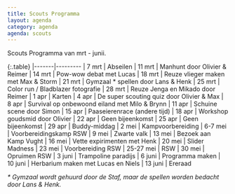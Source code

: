 ```yaml
---
title: Scouts Programma
layout: agenda
category: agenda
agenda: scouts
---
```


Scouts Programma van mrt - junii.

{:.table}
|-------|---------
| 7 mrt | Abseilen
| 11 mrt | Manhunt door Olivier & Reimer
| 14 mrt | Pow-wow debat met Lucas
| 18 mrt | Reuze vlieger maken met Max & Storm
| 21 mrt | Gymzaal * spellen door Lans & Henk
| 25 mrt | Color run / Bladblazer fotografie
| 28 mrt | Reuze Jenga en Mikado door Reimer
| 1 apr | Karten
| 4 apr | De super scouting quiz door Olivier & Max
| 8 apr | Survival op onbewoond eiland met Milo & Brynn
| 11 apr | Schuine scene door Simon
| 15 apr | Paaseierenrace (andere tijd)
| 18 apr | Workshop goudsmid door Olivier
| 22 apr | Geen bijeenkomst
| 25 apr | Geen bijeenkomst
| 29 apr | Buddy-middag
| 2 mei | Kampvoorbereiding
| 6-7 mei | Voorbereidingskamp RSW
| 9 mei | Zwarte valk
| 13 mei | Bezoek aan Kamp Vught
| 16 mei | Vette expirimenten met Henk
| 20 mei | Slider Madness
| 23 mei | Voorbereiding RSW
| 25-27 mei | RSW
| 30 mei | Opruimen RSW
| 3 juni | Trampoline paradijs
| 6 juni | Programma maken
| 10 juni | Herbarium maken met Lucas en Niels
| 13 juni | Ereraad

_* Gymzaal wordt gehuurd door de Staf, maar de spellen worden bedacht door Lans & Henk._
